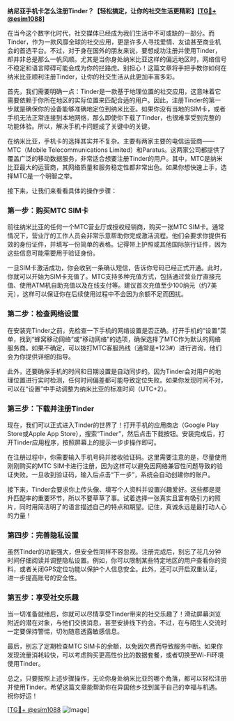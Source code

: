 **纳尼亚手机卡怎么注册Tinder？【轻松搞定，让你的社交生活更精彩】[[TG💪+ @esim1088](https://t.me/s/esim1088)]**

在当今这个数字化时代，社交媒体已经成为我们生活中不可或缺的一部分。而Tinder，作为一款风靡全球的社交应用，更是许多人寻找爱情、友谊甚至商业机会的首选平台。不过，对于身在国外的朋友来说，要想成功注册并使用Tinder，却并非总是那么一帆风顺。尤其是当你身处纳米比亚这样的偏远地区时，网络信号不稳定和语言障碍可能会成为你的拦路虎。别担心！这篇文章将手把手教你如何在纳米比亚顺利注册Tinder，让你的社交生活从此更加丰富多彩。

首先，我们需要明确一点：Tinder是一款基于地理位置的社交应用，这意味着它需要依赖于你所在地区的实际位置来匹配合适的用户。因此，注册Tinder的第一步就是确保你的设备能够准确地定位到纳米比亚。如果你没有当地的SIM卡，或者手机无法正常连接到本地网络，那么即使你下载了Tinder，也很难享受到完整的功能体验。所以，解决手机卡问题成了关键中的关键。

在纳米比亚，手机卡的选择其实并不复杂。主要有两家主要的电信运营商——MTC（Mobile Telecommunications Limited）和Paratus。这两家公司都提供了覆盖广泛的移动数据服务，非常适合想要注册Tinder的用户。其中，MTC是纳米比亚最大的运营商，其网络质量和服务稳定性都非常出色。如果你想快速上手，选择MTC是一个明智之举。

接下来，让我们来看看具体的操作步骤：

### **第一步：购买MTC SIM卡**
前往纳米比亚的任何一个MTC营业厅或授权经销商，购买一张MTC SIM卡。通常情况下，营业厅的工作人员会非常乐意帮助你完成激活流程。他们会要求你提供有效的身份证件，并填写一份简单的表格。记得带上护照或其他国际旅行证件，因为这些信息可能需要用于验证身份。

一旦SIM卡激活成功，你会收到一条确认短信，告诉你号码已经正式开通。此时，你就可以开始为SIM卡充值了。MTC支持多种充值方式，包括通过营业厅直接充值、使用ATM机自助充值以及在线支付等。建议首次充值至少100纳元（约7美元），这样可以保证你在后续使用过程中不会因为余额不足而困扰。

### **第二步：检查网络设置**
在安装完Tinder之前，先检查一下手机的网络设置是否正确。打开手机的“设置”菜单，找到“蜂窝移动网络”或“移动网络”的选项，确保选择了MTC作为默认的网络服务商。如果不确定，可以拨打MTC客服热线（通常是*123#）进行咨询，他们会为你提供详细的指导。

此外，还要确保手机的时间和日期设置是自动同步的。因为Tinder会对用户的地理位置进行实时检测，任何时间偏差都可能导致定位失败。如果你发现时间不对，可以在“设置”中手动调整为纳米比亚的标准时间（UTC+2）。

### **第三步：下载并注册Tinder**
现在，我们可以正式进入Tinder的世界了！打开手机的应用商店（Google Play Store或Apple App Store），搜索“Tinder”，然后点击下载按钮。安装完成后，打开Tinder应用程序，按照屏幕上的提示一步步操作即可。

在注册过程中，你需要输入手机号码并接收验证码。这里需要注意的是，尽量使用刚刚购买的MTC SIM卡进行注册，因为这样可以避免因网络兼容性问题导致的验证失败。一旦收到验证码，输入后点击“下一步”，系统会自动创建你的账户。

接下来，Tinder会要求你上传头像、填写个人资料并设置兴趣爱好。这些都是提升匹配率的重要环节，所以不要草草了事。试着选择一张真实且富有吸引力的照片，同时用简洁明了的语言描述自己的特点和期望。记住，真诚永远是最打动人心的力量！

### **第四步：完善隐私设置**
虽然Tinder的功能强大，但安全性同样不容忽视。注册完成后，别忘了花几分钟时间仔细阅读并调整隐私设置。例如，你可以限制某些特定地区的用户查看你的资料，或者关闭GPS定位功能以保护个人信息安全。此外，还可以开启双重认证，进一步提高账号的安全性。

### **第五步：享受社交乐趣**
当一切准备就绪后，你就可以尽情享受Tinder带来的社交乐趣了！滑动屏幕浏览附近的潜在对象，与他们交换消息，甚至安排线下约会。不过，在与陌生人交流时一定要保持警惕，切勿随意透露敏感信息。

最后，别忘了定期检查MTC SIM卡的余额，以免因欠费而导致服务中断。如果你发现流量消耗较快，可以考虑购买更高性价比的数据套餐，或者切换至Wi-Fi环境使用Tinder。

总之，只要按照上述步骤操作，无论你身处纳米比亚的哪个角落，都可以轻松注册并使用Tinder。希望这篇文章能帮助你在异国他乡找到属于自己的幸福与机遇。祝你好运！

[[TG💪+ @esim1088](https://t.me/s/esim1088) ![Image](https://i.postimg.cc/4NQfJmqS/Snipaste-2025-05-13-00-14-12.png)]
